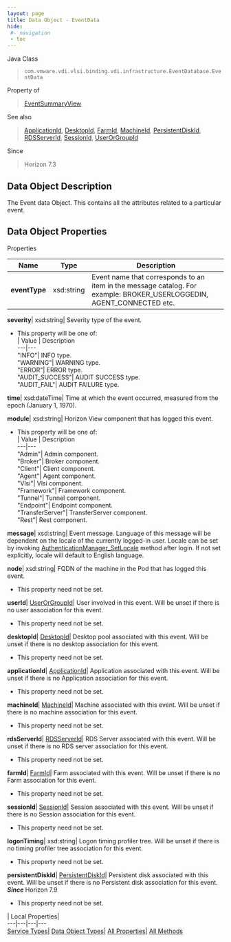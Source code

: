 ```yaml
---
layout: page
title: Data Object - EventData
hide:
 #- navigation
 - toc
---
```






Java Class  
> `com.vmware.vdi.vlsi.binding.vdi.infrastructure.EventDatabase.EventData`

Property of  
> [EventSummaryView](vdi.infrastructure.EventDatabase.EventSummaryView.md#field_detail)

See also  
> [ApplicationId](vdi.entity.ApplicationId.md), [DesktopId](vdi.entity.DesktopId.md), [FarmId](vdi.entity.FarmId.md), [MachineId](vdi.entity.MachineId.md), [PersistentDiskId](vdi.entity.PersistentDiskId.md), [RDSServerId](vdi.entity.RDSServerId.md), [SessionId](vdi.entity.SessionId.md), [UserOrGroupId](vdi.entity.UserOrGroupId.md)

Since  
> Horizon 7.3


## Data Object Description 

The Event data Object. This contains all the attributes related to a particular event. 

## Data Object Properties

Properties

Name |  Type |  Description   
---|---|---  
**eventType**|  xsd:string|  Event name that corresponds to an item in the message catalog. For example: BROKER_USERLOGGEDIN, AGENT_CONNECTED etc.   
  
**severity**|  xsd:string|  Severity type of the event.   


  * This property will be one of:  
|  Value |  Description   
---|---  
"INFO"| INFO type.  
"WARNING"| WARNING type.  
"ERROR"| ERROR type.  
"AUDIT_SUCCESS"| AUDIT SUCCESS type.  
"AUDIT_FAIL"| AUDIT FAILURE type.  

  
**time**|  xsd:dateTime|  Time at which the event occurred, measured from the epoch (January 1, 1970).   
  
**module**|  xsd:string|  Horizon View component that has logged this event.   


  * This property will be one of:  
|  Value |  Description   
---|---  
"Admin"| Admin component.  
"Broker"| Broker component.  
"Client"| Client component.  
"Agent"| Agent component.  
"Vlsi"| Vlsi component.  
"Framework"| Framework component.  
"Tunnel"| Tunnel component.  
"Endpoint"| Endpoint component.  
"TransferServer"| TransferServer component.  
"Rest"| Rest component.  

  
**message**|  xsd:string|  Event message. Language of this message will be dependent on the locale of the currently logged-in user. Locale can be set by invoking [AuthenticationManager_SetLocale](vdi.AuthenticationManager.md#setLocale) method after login. If not set explicitly, locale will default to English language.   
  
**node**|  xsd:string|  FQDN of the machine in the Pod that has logged this event.   


* This property need not be set.

  
**userId**| [UserOrGroupId](vdi.entity.UserOrGroupId.md)|  User involved in this event. Will be unset if there is no user association for this event.   


* This property need not be set.

  
**desktopId**| [DesktopId](vdi.entity.DesktopId.md)|  Desktop pool associated with this event. Will be unset if there is no desktop association for this event.   


* This property need not be set.

  
**applicationId**| [ApplicationId](vdi.entity.ApplicationId.md)|  Application associated with this event. Will be unset if there is no Application association for this event.   


* This property need not be set.

  
**machineId**| [MachineId](vdi.entity.MachineId.md)|  Machine associated with this event. Will be unset if there is no machine association for this event.   


* This property need not be set.

  
**rdsServerId**| [RDSServerId](vdi.entity.RDSServerId.md)|  RDS Server associated with this event. Will be unset if there is no RDS server association for this event.   


* This property need not be set.

  
**farmId**| [FarmId](vdi.entity.FarmId.md)|  Farm associated with this event. Will be unset if there is no Farm association for this event.   


* This property need not be set.

  
**sessionId**| [SessionId](vdi.entity.SessionId.md)|  Session associated with this event. Will be unset if there is no Session association for this event.   


* This property need not be set.

  
**logonTiming**|  xsd:string|  Logon timing profiler tree. Will be unset if there is no timing profiler tree association for this event.   


* This property need not be set.

  
**persistentDiskId**| [PersistentDiskId](vdi.entity.PersistentDiskId.md)|  Persistent disk associated with this event. Will be unset if there is no Persistent disk association for this event.  **_Since_** Horizon 7.9  


* This property need not be set.

  
  
  
 | Local Properties|   
---|---|---|---  
[Service Types](index-mo_types.md)| [Data Object Types](index-do_types.md)| [All Properties](index-properties.md)| [All Methods](index-methods.md)  
  
  
